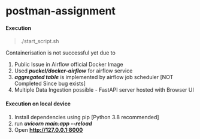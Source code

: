 # postman-assignment

#### Execution

> ./start_script.sh

Containerisation is not successful yet due to
1. Public Issue in Airflow official Docker Image
2. Used ***puckel/docker-airflow*** for airflow service
3. ***aggregated table*** is implemented by airflow job scheduler [NOT Completed Since bug exists]
4. Multiple Data Ingestion possible - FastAPI server hosted with Browser UI

#### Execution on local device
1. Install dependencies using pip [Python 3.8 recommended]
2. run ***uvicorn main:app --reload***
3. Open **http://127.0.0.1:8000**


